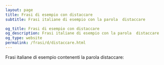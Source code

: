 ```yaml
---
layout: page
title: Frasi di esempio con distaccare 
subtitle: Frasi italiane di esempio con la parola  distaccare

og_title: Frasi di esempio con distaccare 
og_description: Frasi italiane di esempio con la parola  distaccare
og_type: website
permalink: /frasi/d/distaccare.html
---
```


Frasi italiane di esempio contenenti la parola distaccare:


